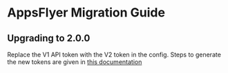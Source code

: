 # AppsFlyer Migration Guide

## Upgrading to 2.0.0

Replace the V1 API token with the V2 token in the config. Steps to generate the new tokens are given in [this documentation](https://support.appsflyer.com/hc/en-us/articles/360004562377-Managing-API-and-Server-to-server-S2S-tokens)